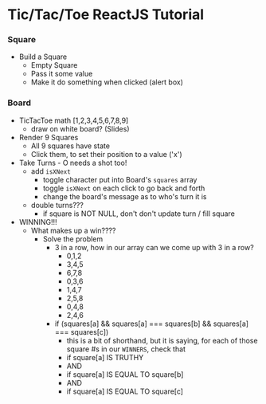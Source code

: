 # Tic/Tac/Toe ReactJS Tutorial

### Square
* Build a Square 
  * Empty Square
  * Pass it some value
  * Make it do something when clicked (alert box)

### Board 
* TicTacToe math [1,2,3,4,5,6,7,8,9]
  * draw on white board?  (Slides)
* Render 9 Squares
  * All 9 squares have state  
  * Click them, to set their position to a value ('x')
* Take Turns - O needs a shot too!
  * add `isXNext`
    * toggle character put into Board's `squares` array
    * toggle `isXNext` on each click to go back and forth
    * change the board's message as to who's turn it is
  * double turns??? 
    * if square is NOT NULL, don't don't update turn / fill square
* WINNING!!!
  * What makes up a win????
    * Solve the problem
        * 3 in a row, how in our array can we come up with 3 in a row?
          * 0,1,2
          * 3,4,5
          * 6,7,8
          * 0,3,6
          * 1,4,7
          * 2,5,8
          * 0,4,8
          * 2,4,6
        * if (squares[a] && squares[a] === squares[b] && squares[a] === squares[c])
          * this is a bit of shorthand, but it is saying, for each of those square #s in our `WINNERS`, check that
          * if square[a] IS TRUTHY
          * AND
          * if square[a] IS EQUAL TO square[b]
          * AND
          * if square[a] IS EQUAL TO square[c]

  